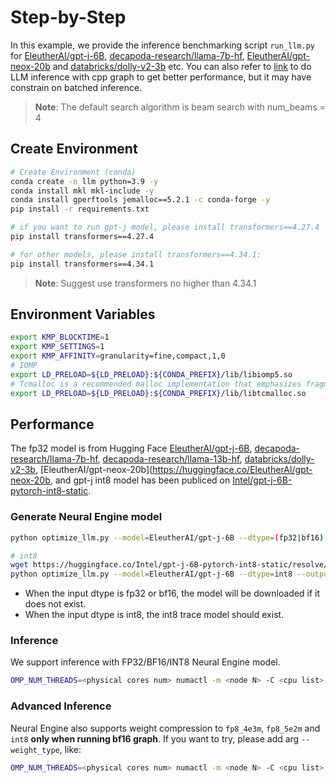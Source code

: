 Step-by-Step
=========

In this example, we provide the inference benchmarking script `run_llm.py` for [EleutherAI/gpt-j-6B](https://huggingface.co/EleutherAI/gpt-j-6B), [decapoda-research/llama-7b-hf](https://huggingface.co/decapoda-research/llama-7b-hf), [EleutherAI/gpt-neox-20b](https://huggingface.co/EleutherAI/gpt-neox-20b) and [databricks/dolly-v2-3b](https://huggingface.co/databricks/dolly-v2-3b) etc. You can also refer to [link](https://github.com/intel/neural-speed/blob/main/README.md) to do LLM inference with cpp graph to get better performance, but it may have constrain on batched inference.

>**Note**: The default search algorithm is beam search with num_beams = 4

## Create Environment
```bash
# Create Environment (conda)
conda create -n llm python=3.9 -y
conda install mkl mkl-include -y
conda install gperftools jemalloc==5.2.1 -c conda-forge -y
pip install -r requirements.txt

# if you want to run gpt-j model, please install transformers==4.27.4
pip install transformers==4.27.4

# for other models, please install transformers==4.34.1:
pip install transformers==4.34.1
```
>**Note**: Suggest use transformers no higher than 4.34.1

## Environment Variables
```bash
export KMP_BLOCKTIME=1
export KMP_SETTINGS=1
export KMP_AFFINITY=granularity=fine,compact,1,0
# IOMP
export LD_PRELOAD=${LD_PRELOAD}:${CONDA_PREFIX}/lib/libiomp5.so
# Tcmalloc is a recommended malloc implementation that emphasizes fragmentation avoidance and scalable concurrency support.
export LD_PRELOAD=${LD_PRELOAD}:${CONDA_PREFIX}/lib/libtcmalloc.so
```
## Performance

The fp32 model is from Hugging Face [EleutherAI/gpt-j-6B](https://huggingface.co/EleutherAI/gpt-j-6B), [decapoda-research/llama-7b-hf](https://huggingface.co/decapoda-research/llama-7b-hf), [decapoda-research/llama-13b-hf](https://huggingface.co/decapoda-research/llama-13b-hf), [databricks/dolly-v2-3b](https://huggingface.co/databricks/dolly-v2-3b), [EleutherAI/gpt-neox-20b](https://huggingface.co/EleutherAI/gpt-neox-20b, and gpt-j int8 model has been publiced on [Intel/gpt-j-6B-pytorch-int8-static](https://huggingface.co/Intel/gpt-j-6B-pytorch-int8-static).

### Generate Neural Engine model
```bash
python optimize_llm.py --model=EleutherAI/gpt-j-6B --dtype=(fp32|bf16) --output_model=<path to engine model>

# int8
wget https://huggingface.co/Intel/gpt-j-6B-pytorch-int8-static/resolve/main/pytorch_model.bin -O <path to int8_model.pt>
python optimize_llm.py --model=EleutherAI/gpt-j-6B --dtype=int8 --output_model=<path to ir> --pt_file=<path to int8_model.pt>
```
- When the input dtype is fp32 or bf16, the model will be downloaded if it does not exist.
- When the input dtype is int8, the int8 trace model should exist.

### Inference 
We support inference with FP32/BF16/INT8 Neural Engine model.
```bash
OMP_NUM_THREADS=<physical cores num> numactl -m <node N> -C <cpu list> python run_llm.py --max-new-tokens 32 --input-tokens 32 --batch-size 1 --model <model name> --model_path <path to engine model>
```

### Advanced Inference
Neural Engine also supports weight compression to `fp8_4e3m`, `fp8_5e2m` and `int8` **only when running bf16 graph**. If you want to try, please add arg `--weight_type`, like:
```bash
OMP_NUM_THREADS=<physical cores num> numactl -m <node N> -C <cpu list> python run_llm.py --max-new-tokens 32 --input-tokens 32 --batch-size 1 --model_path <path to bf16 engine model> --model <model name> --weight_type=fp8_5e2m
```
